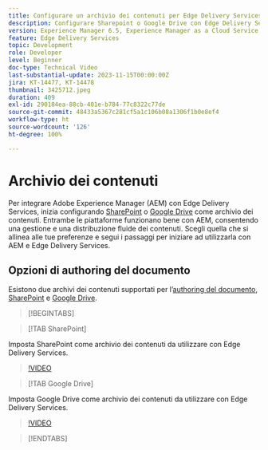```yaml
---
title: Configurare un archivio dei contenuti per Edge Delivery Services
description: Configurare Sharepoint o Google Drive con Edge Delivery Services
version: Experience Manager 6.5, Experience Manager as a Cloud Service
feature: Edge Delivery Services
topic: Development
role: Developer
level: Beginner
doc-type: Technical Video
last-substantial-update: 2023-11-15T00:00:00Z
jira: KT-14477, KT-14478
thumbnail: 3425712.jpeg
duration: 409
exl-id: 290184ea-88cb-401e-b784-77c8322c77de
source-git-commit: 48433a5367c281cf5a1c106b08a1306f1b0e8ef4
workflow-type: ht
source-wordcount: '126'
ht-degree: 100%

---
```


# Archivio dei contenuti

Per integrare Adobe Experience Manager (AEM) con Edge Delivery Services, inizia configurando [SharePoint](#sharepoint) o [Google Drive](#google-drive) come archivio dei contenuti. Entrambe le piattaforme funzionano bene con AEM, consentendo una gestione e una distribuzione fluide dei contenuti. Scegli quella che si allinea alle tue preferenze e segui i passaggi per iniziare ad utilizzarla con AEM e Edge Delivery Services.

## Opzioni di authoring del documento

Esistono due archivi dei contenuti supportati per l’[authoring del documento](../../document-authoring/set-up.md), [SharePoint](#sharepoint) e [Google Drive](#google-drive).

>[!BEGINTABS]

>[!TAB SharePoint]

Imposta SharePoint come archivio dei contenuti da utilizzare con Edge Delivery Services.

>[!VIDEO](https://video.tv.adobe.com/v/3425712/?learn=on)

>[!TAB Google Drive]

Imposta Google Drive come archivio dei contenuti da utilizzare con Edge Delivery Services.

>[!VIDEO](https://video.tv.adobe.com/v/3425711/?learn=on)

>[!ENDTABS]
